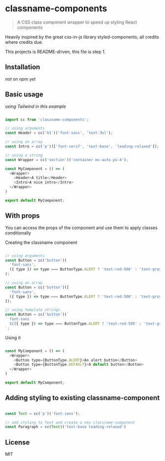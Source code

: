 # classname-components

> A CSS class component wrapper to speed up styling React components

Heavily inspired by the great css-in-js library styled-components, all credits where credits due.

This projects is README-driven, this file is step 1.

## Installation

*not on npm yet*

## Basic usage

*using Tailwind in this example*

```js

import cc from 'classname-components';

// using arguments
const Header = cc('h1')('font-sans', 'text-3xl');

// using an array
const Intro = cc('p')(['font-serif', 'text-base', 'leading-relaxed']);

// using a string
const Wrapper = cc('section')('container mx-auto px-4');

const MyComponent = () => (
  <Wrapper>
    <Header>A title</Header>
    <Intro>A nice intro</Intro>
  </Wrapper>
)

export default MyComponent;

```

## With props

You can access the props of the component and use them to apply classes conditionally

Creating the classname component

```js

// using arguments
const Button = cc('button')(
  'font-sans',
  ({ type }) => type === ButtonType.ALERT ? 'text-red-500' : 'text-gray-500
);

// using an array
const Button = cc('button')([
  'font-sans',
  ({ type }) => type === ButtonType.ALERT ? 'text-red-500' : 'text-gray-500
]);

// using template strings
const Button = cc('button')(`
  font-sans
  ${({ type }) => type === ButtonType.ALERT ? 'text-red-500' : 'text-gray-500)}
`;


```

Using it

```js

const MyComponent = () => (
  <Wrapper>
    <Button type={ButtonType.ALERT}>An alert button</Button>
    <Button type={ButtonType.DEFAULT}>A default button</Button>
  </Wrapper>
)

export default MyComponent;

```

## Adding styling to existing classname-component

```js

const Text = cc('p')('font-sans');

// add styling to Text and create a new classname-component
const Paragraph = cc(Text)('text-base leading-relaxed')

```


## License

MIT